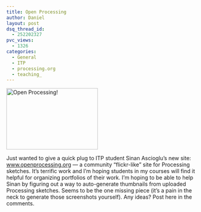 ```yaml
---
title: Open Processing
author: Daniel
layout: post
dsq_thread_id:
  - 252202327
pvc_views:
  - 1326
categories:
  - General
  - ITP
  - processing.org
  - teaching_
---
```

<p><a href="http://www.flickr.com/photos/shiffman/2380950396/" title="Open Processing! by shiffman, on Flickr"><img src="http://farm3.static.flickr.com/2234/2380950396_1e16ac689b_m.jpg" width="240" height="161" alt="Open Processing!" /></a></p>
<p>Just wanted to give a quick plug to ITP student Sinan Ascioglu&#8217;s new site: <a href="http://www.openprocessing.org">www.openprocessing.org</a> &#8212; a community &#8220;flickr-like&#8221; site for Processing sketches.  It&#8217;s terrific work and I&#8217;m hoping students in my courses will find it helpful for organizing portfolios of their work.  I&#8217;m hoping to be able to help Sinan by figuring out a way to auto-generate thumbnails from uploaded Processing sketches.   Seems to be the one missing piece (it&#8217;s a pain in the neck to generate those screenshots yourself).  Any ideas?  Post here in the comments.</p>
